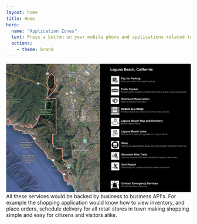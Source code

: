 ```yaml
---
layout: home
title: Home
hero:
  name: "Application Zones"
  text: Press a button on your mobile phone and applications related to that area will be displayed for launch.
  actions:
    - theme: brand
---
```


<img src="./laguna_beach.jpg"/>
<br/>
All these services would be backed by business to business API's. For example the shopping application would know how to view inventory, and place orders, schedule delivery for all retail stores in town making shopping simple and easy for citizens and visitors alike.
